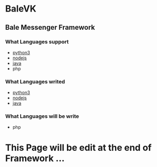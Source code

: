 # BaleVK
## Bale Messenger Framework
### What Languages support
+ [python3](https://github.com/Rubier-Project/BaleVK/tree/main/python)
+ [nodejs](https://github.com/Rubier-Project/BaleVK/tree/main/nodejs)
+ [java](https://github.com/Rubier-Project/BaleVK/tree/main/java)
+ php

### What Languages writed
+ [python3](https://github.com/Rubier-Project/BaleVK/tree/main/python)
+ [nodejs](https://github.com/Rubier-Project/BaleVK/tree/main/nodejs)
+ [java](https://github.com/Rubier-Project/BaleVK/tree/main/java)

### What Languages will be write
+ php

# This Page will be edit at the end of Framework ...
